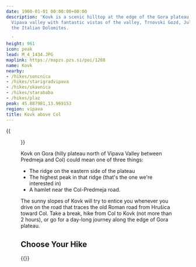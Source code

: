 ```yaml
---
date: 1900-01-01 00:00:00+00:00
description: 'Kovk is a scenic hilltop at the edge of the Gora plateau high above
  Vipava valley with fantastic vistas of the valley, Trnovski Gozd, Julian Alps, and
  the Italian Dolomites.

  '
height: 961
icon: peak
lead: M_4_1434.JPG
maplink: https://mapzs.pzs.si/poi/1288
name: Kovk
nearby:
- /hikes/soncnica
- /hikes/starigradvipava
- /hikes/skavnica
- /hikes/starababa
- /hikes/plaz
peak: 45.887981,13.969153
region: vipava
title: Kovk above Col
---
```

{{<figure src="M_4_1434.JPG">}}

Kovk on Gora (hilly plateau north of Vipava Valley between Predmeja and Col) could mean one of three things:

* The ridge on the eastern side of the plateau
* The highest peak in that ridge (that's the one we're interested in)
* A hamlet near the Col-Predmeja road.

The sunny slopes of Kovk will try to entice you whenever you drive on the road that traces the old Roman road from Hrušica toward Col. Take a break, hike from Col to Kovk (not more than 2 hours), or go for a day-long journey along the edge of Gora plateau.

## Choose Your Hike

{{<multipath-hike-list>}}
